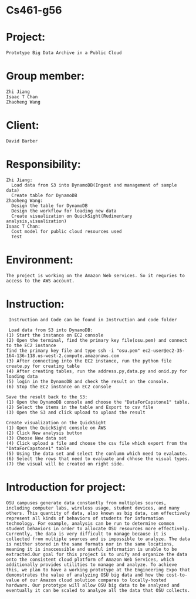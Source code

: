 # Cs461-g56

# Project: 
    Prototype Big Data Archive in a Public Cloud

# Group member: 
    Zhi Jiang
    Isaac T Chan
    Zhaoheng Wang
# Client:
    David Barber
# Responsibility:
    Zhi Jiang: 
      Load data from S3 into DynamoDB(Ingest and management of sample data)
      Create table for DynamoDB
    Zhaoheng Wang:
      Design the table for DynamoDB
      Design the workflow for loading new data
      Create visualization on QuickSight(Rudimentary analysis,visualization)
    Isaac T Chan:
      Cost model for public cloud resources used
      Test
# Environment:
    The project is working on the Amazon Web services. So it requries to access to the AWS account.
    
# Instruction:
     Instruction and Code can be found in Instruction and code folder
     
     Load data from S3 into DynamoDB:
    (1) Start the instance on EC2 console
    (2) Open the terminal, find the primary key file(osu.pem) and connect to the EC2 instance
    find the primary key file and type ssh -i "osu.pem" ec2-user@ec2-35-164-136-118.us-west-2.compute.amazonaws.com
    (3) After connecting into the EC2 instance, run the python file create.py for creating table
	(4) After creating tables, run the address.py,data.py and onid.py for loading data
    (5) login in the DynamoDB and check the result on the console.
    (6) Stop the EC2 instance on EC2 console

    Save the result back to the S3:
    (1) Open the DynamoDB console and choose the "DataForCapstone1" table.
    (2) Select the items in the table and Export to csv file
    (3) Open the S3 and click upload to upload the result 

    Create visualization on the QuickSight
    (1) Open the QuickSight console on AWS 
    (2) Click New analysis button 
    (3) Choose New data set
    (4) Click upload a file and choose the csv file which export from the "DataForCapstone1" table
    (5) Using the data set and select the conlumn which need to evalaute.
    (6) Select the rows that need to evaluate and chhose the visual types.
    (7) the visual will be created on right side.

# Introduction for project:
    OSU campuses generate data constantly from multiples sources, including computer labs, wireless usage, student devices, and many others. This quantity of data, also known as big data, can effectively represent all kinds of behaviors of students for information technology. For example, analysis can be run to determine common student behaviors in order to allocate OSU resources more effectively. Currently, the data is very difficult to manage because it is collected from multiple sources and is impossible to analyze. The data is neither stored in the same formats nor in the same locations, meaning it is inaccessible and useful information is unable to be extracted.Our goal for this project is to unify and organize the data onto the consistent cloud platform of Amazon Web Services, which additionally provides utilities to manage and analyze. To achieve this, we plan to have a working prototype at the Engineering Expo that demonstrates the value of analyzing OSU big data and how the cost-to-value of our Amazon cloud solution compares to locally-hosted hardware. Our prototype will allow OSU big data to be analyzed and eventually it can be scaled to analyze all the data that OSU collects.


    
    

